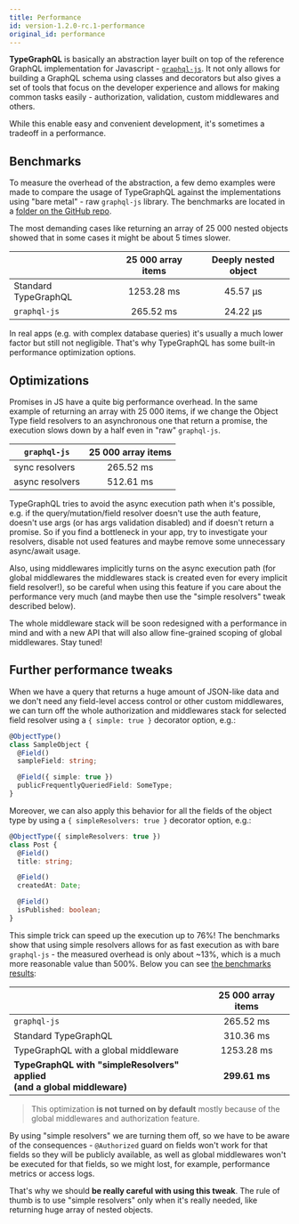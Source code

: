 ```yaml
---
title: Performance
id: version-1.2.0-rc.1-performance
original_id: performance
---
```


**TypeGraphQL** is basically an abstraction layer built on top of the reference GraphQL implementation for Javascript - [`graphql-js`](https://github.com/graphql/graphql-js). It not only allows for building a GraphQL schema using classes and decorators but also gives a set of tools that focus on the developer experience and allows for making common tasks easily - authorization, validation, custom middlewares and others.

While this enable easy and convenient development, it's sometimes a tradeoff in a performance.

## Benchmarks

To measure the overhead of the abstraction, a few demo examples were made to compare the usage of TypeGraphQL against the implementations using "bare metal" - raw `graphql-js` library. The benchmarks are located in a [folder on the GitHub repo](https://github.com/MichalLytek/type-graphql/tree/v1.2.0-rc.1/benchmarks).

The most demanding cases like returning an array of 25 000 nested objects showed that in some cases it might be about 5 times slower.

|                      | 25 000 array items | Deeply nested object |
| -------------------- | :----------------: | :------------------: |
| Standard TypeGraphQL |     1253.28 ms     |       45.57 μs       |
| `graphql-js`         |     265.52 ms      |       24.22 μs       |

In real apps (e.g. with complex database queries) it's usually a much lower factor but still not negligible. That's why TypeGraphQL has some built-in performance optimization options.

## Optimizations

Promises in JS have a quite big performance overhead. In the same example of returning an array with 25 000 items, if we change the Object Type field resolvers to an asynchronous one that return a promise, the execution slows down by a half even in "raw" `graphql-js`.

| `graphql-js`    | 25 000 array items |
| --------------- | :----------------: |
| sync resolvers  |     265.52 ms      |
| async resolvers |     512.61 ms      |

TypeGraphQL tries to avoid the async execution path when it's possible, e.g. if the query/mutation/field resolver doesn't use the auth feature, doesn't use args (or has args validation disabled) and if doesn't return a promise. So if you find a bottleneck in your app, try to investigate your resolvers, disable not used features and maybe remove some unnecessary async/await usage.

Also, using middlewares implicitly turns on the async execution path (for global middlewares the middlewares stack is created even for every implicit field resolver!), so be careful when using this feature if you care about the performance very much (and maybe then use the "simple resolvers" tweak described below).

The whole middleware stack will be soon redesigned with a performance in mind and with a new API that will also allow fine-grained scoping of global middlewares. Stay tuned!

## Further performance tweaks

When we have a query that returns a huge amount of JSON-like data and we don't need any field-level access control or other custom middlewares, we can turn off the whole authorization and middlewares stack for selected field resolver using a `{ simple: true }` decorator option, e.g.:

```typescript
@ObjectType()
class SampleObject {
  @Field()
  sampleField: string;

  @Field({ simple: true })
  publicFrequentlyQueriedField: SomeType;
}
```

Moreover, we can also apply this behavior for all the fields of the object type by using a `{ simpleResolvers: true }` decorator option, e.g.:

```typescript
@ObjectType({ simpleResolvers: true })
class Post {
  @Field()
  title: string;

  @Field()
  createdAt: Date;

  @Field()
  isPublished: boolean;
}
```

This simple trick can speed up the execution up to 76%! The benchmarks show that using simple resolvers allows for as fast execution as with bare `graphql-js` - the measured overhead is only about ~13%, which is a much more reasonable value than 500%. Below you can see [the benchmarks results](https://github.com/MichalLytek/type-graphql/tree/v1.2.0-rc.1/benchmarks):

|                                                                               | 25 000 array items |
| ----------------------------------------------------------------------------- | :----------------: |
| `graphql-js`                                                                  |     265.52 ms      |
| Standard TypeGraphQL                                                          |     310.36 ms      |
| TypeGraphQL with a global middleware                                          |     1253.28 ms     |
| **TypeGraphQL with "simpleResolvers" applied <br> (and a global middleware)** |   **299.61 ms**    |

> This optimization **is not turned on by default** mostly because of the global middlewares and authorization feature.

By using "simple resolvers" we are turning them off, so we have to be aware of the consequences - `@Authorized` guard on fields won't work for that fields so they will be publicly available, as well as global middlewares won't be executed for that fields, so we might lost, for example, performance metrics or access logs.

That's why we should **be really careful with using this tweak**. The rule of thumb is to use "simple resolvers" only when it's really needed, like returning huge array of nested objects.
